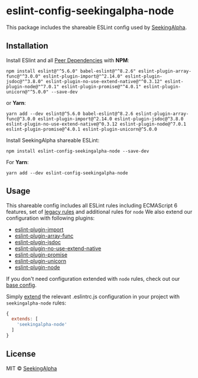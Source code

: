 # eslint-config-seekingalpha-node

This package includes the shareable ESLint config used by [SeekingAlpha](https://seekingalpha.com/).

## Installation

Install ESlint and all [Peer Dependencies](https://nodejs.org/en/blog/npm/peer-dependencies/) with **NPM**:

    npm install eslint@"^5.6.0" babel-eslint@"^8.2.6" eslint-plugin-array-func@"^3.0.0" eslint-plugin-import@"^2.14.0" eslint-plugin-jsdoc@"^3.8.0" eslint-plugin-no-use-extend-native@"^0.3.12" eslint-plugin-node@"^7.0.1" eslint-plugin-promise@"^4.0.1" eslint-plugin-unicorn@"^5.0.0" --save-dev

or **Yarn**:

    yarn add --dev eslint@^5.6.0 babel-eslint@^8.2.6 eslint-plugin-array-func@^3.0.0 eslint-plugin-import@^2.14.0 eslint-plugin-jsdoc@^3.8.0 eslint-plugin-no-use-extend-native@^0.3.12 eslint-plugin-node@^7.0.1 eslint-plugin-promise@^4.0.1 eslint-plugin-unicorn@^5.0.0

    
Install SeekingAlpha shareable ESLint:
    
    npm install eslint-config-seekingalpha-node --save-dev
    
For **Yarn**:

    yarn add --dev eslint-config-seekingalpha-node

## Usage

This shareable config includes all ESLint rules including ECMAScript 6 features, set of [legacy rules](https://eslint.org/docs/rules/#deprecated) and additional rules for `node` We also extend our configuration with following plugins:

* [eslint-plugin-import](https://github.com/benmosher/eslint-plugin-import)
* [eslint-plugin-array-func](https://github.com/freaktechnik/eslint-plugin-array-func)
* [eslint-plugin-jsdoc](https://github.com/gajus/eslint-plugin-jsdoc)
* [eslint-plugin-no-use-extend-native](https://github.com/dustinspecker/eslint-plugin-no-use-extend-native)
* [eslint-plugin-promise](https://github.com/xjamundx/eslint-plugin-promise)
* [eslint-plugin-unicorn](https://github.com/sindresorhus/eslint-plugin-unicorn)
* [eslint-plugin-node](https://github.com/mysticatea/eslint-plugin-node)

If you don't need configuration extended with `node` rules, check out our [base config](https://www.npmjs.com/package/eslint-config-seekingalpha-base).

Simply [extend](https://eslint.org/docs/user-guide/configuring#extending-configuration-files) the relevant .eslintrc.js configuration in your project with `seekingalpha-node` rules:

```javascript
{
  extends: [
    'seekingalpha-node'
  ]
}  
```

## License

MIT © [SeekingAlpha](https://seekingalpha.com/)

